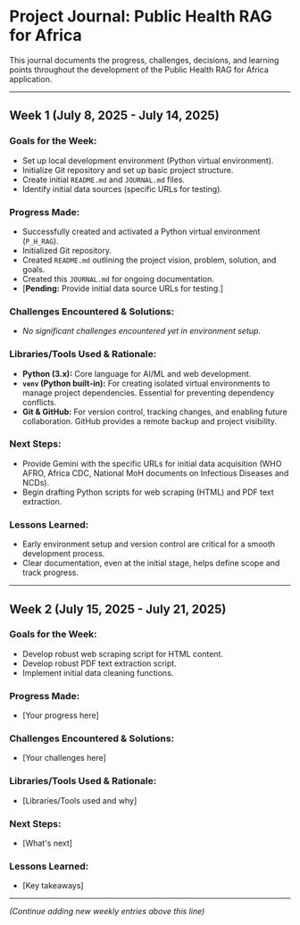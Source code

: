 # Project Journal: Public Health RAG for Africa

This journal documents the progress, challenges, decisions, and learning points throughout the development of the Public Health RAG for Africa application.

---

## **Week 1 (July 8, 2025 - July 14, 2025)**

### **Goals for the Week:**
* Set up local development environment (Python virtual environment).
* Initialize Git repository and set up basic project structure.
* Create initial `README.md` and `JOURNAL.md` files.
* Identify initial data sources (specific URLs for testing).

### **Progress Made:**
* Successfully created and activated a Python virtual environment (`P_H_RAG`).
* Initialized Git repository.
* Created `README.md` outlining the project vision, problem, solution, and goals.
* Created this `JOURNAL.md` for ongoing documentation.
* [**Pending:** Provide initial data source URLs for testing.]

### **Challenges Encountered & Solutions:**
* _No significant challenges encountered yet in environment setup._

### **Libraries/Tools Used & Rationale:**
* **Python (3.x):** Core language for AI/ML and web development.
* **`venv` (Python built-in):** For creating isolated virtual environments to manage project dependencies. Essential for preventing dependency conflicts.
* **Git & GitHub:** For version control, tracking changes, and enabling future collaboration. GitHub provides a remote backup and project visibility.

### **Next Steps:**
* Provide Gemini with the specific URLs for initial data acquisition (WHO AFRO, Africa CDC, National MoH documents on Infectious Diseases and NCDs).
* Begin drafting Python scripts for web scraping (HTML) and PDF text extraction.

### **Lessons Learned:**
* Early environment setup and version control are critical for a smooth development process.
* Clear documentation, even at the initial stage, helps define scope and track progress.

---

## **Week 2 (July 15, 2025 - July 21, 2025)**

### **Goals for the Week:**
* Develop robust web scraping script for HTML content.
* Develop robust PDF text extraction script.
* Implement initial data cleaning functions.

### **Progress Made:**
* [Your progress here]

### **Challenges Encountered & Solutions:**
* [Your challenges here]

### **Libraries/Tools Used & Rationale:**
* [Libraries/Tools used and why]

### **Next Steps:**
* [What's next]

### **Lessons Learned:**
* [Key takeaways]

---

*(Continue adding new weekly entries above this line)*